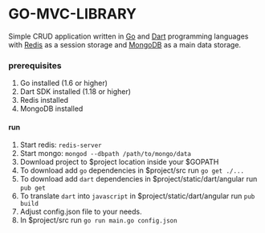 
# GO-MVC-LIBRARY
Simple CRUD application written in [Go](https://golang.org/) and [Dart](https://www.dartlang.org/) programming languages with [Redis](//http://redis.io) as a session storage and [MongoDB](https://www.mongodb.com/) as a main data storage.

### prerequisites
1. Go installed (1.6 or higher)
2. Dart SDK installed (1.18 or higher)
3. Redis installed
4. MongoDB installed

#### run
1. Start redis: `redis-server`
2. Start mongo: `mongod --dbpath /path/to/mongo/data`
3. Download project to $project location inside your $GOPATH
4. To download add `go` dependencies in $project/src run `go get ./...` 
5. To download add `dart` dependencies in $project/static/dart/angular run `pub get`
6. To translate `dart` into `javascript` in $project/static/dart/angular run `pub build`
7. Adjust config.json file to your needs.
8. In $project/src run `go run main.go config.json`
